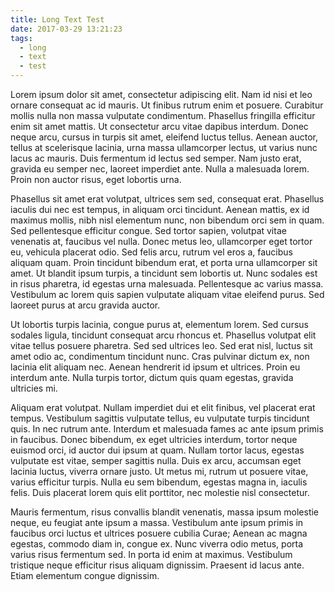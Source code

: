 ```yaml
---
title: Long Text Test
date: 2017-03-29 13:21:23
tags:
  - long
  - text
  - test
---
```


Lorem ipsum dolor sit amet, consectetur adipiscing elit. Nam id nisi et leo ornare consequat ac id mauris. Ut finibus rutrum enim et posuere. Curabitur mollis nulla non massa vulputate condimentum. Phasellus fringilla efficitur enim sit amet mattis. Ut consectetur arcu vitae dapibus interdum. Donec neque arcu, cursus in turpis sit amet, eleifend luctus tellus. Aenean auctor, tellus at scelerisque lacinia, urna massa ullamcorper lectus, ut varius nunc lacus ac mauris. Duis fermentum id lectus sed semper. Nam justo erat, gravida eu semper nec, laoreet imperdiet ante. Nulla a malesuada lorem. Proin non auctor risus, eget lobortis urna.

Phasellus sit amet erat volutpat, ultrices sem sed, consequat erat. Phasellus iaculis dui nec est tempus, in aliquam orci tincidunt. Aenean mattis, ex id maximus mollis, nibh nisl elementum nunc, non bibendum orci sem in quam. Sed pellentesque efficitur congue. Sed tortor sapien, volutpat vitae venenatis at, faucibus vel nulla. Donec metus leo, ullamcorper eget tortor eu, vehicula placerat odio. Sed felis arcu, rutrum vel eros a, faucibus aliquam quam. Proin tincidunt bibendum erat, et porta urna ullamcorper sit amet. Ut blandit ipsum turpis, a tincidunt sem lobortis ut. Nunc sodales est in risus pharetra, id egestas urna malesuada. Pellentesque ac varius massa. Vestibulum ac lorem quis sapien vulputate aliquam vitae eleifend purus. Sed laoreet purus at arcu gravida auctor.

<!--more-->

Ut lobortis turpis lacinia, congue purus at, elementum lorem. Sed cursus sodales ligula, tincidunt consequat arcu rhoncus et. Phasellus volutpat elit vitae tellus posuere pharetra. Sed sed ultrices leo. Sed erat nisl, luctus sit amet odio ac, condimentum tincidunt nunc. Cras pulvinar dictum ex, non lacinia elit aliquam nec. Aenean hendrerit id ipsum et ultrices. Proin eu interdum ante. Nulla turpis tortor, dictum quis quam egestas, gravida ultricies mi.

Aliquam erat volutpat. Nullam imperdiet dui et elit finibus, vel placerat erat tempus. Vestibulum sagittis vulputate tellus, eu vulputate turpis tincidunt quis. In nec rutrum ante. Interdum et malesuada fames ac ante ipsum primis in faucibus. Donec bibendum, ex eget ultricies interdum, tortor neque euismod orci, id auctor dui ipsum at quam. Nullam tortor lacus, egestas vulputate est vitae, semper sagittis nulla. Duis ex arcu, accumsan eget lacinia luctus, viverra ornare justo. Ut metus mi, rutrum ut posuere vitae, varius efficitur turpis. Nulla eu sem bibendum, egestas magna in, iaculis felis. Duis placerat lorem quis elit porttitor, nec molestie nisl consectetur.

Mauris fermentum, risus convallis blandit venenatis, massa ipsum molestie neque, eu feugiat ante ipsum a massa. Vestibulum ante ipsum primis in faucibus orci luctus et ultrices posuere cubilia Curae; Aenean ac magna egestas, commodo diam in, congue ex. Nunc viverra odio metus, porta varius risus fermentum sed. In porta id enim at maximus. Vestibulum tristique neque efficitur risus aliquam dignissim. Praesent id lacus ante. Etiam elementum congue dignissim.
